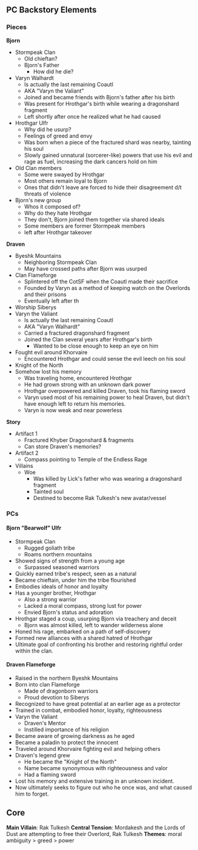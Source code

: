 ## PC Backstory Elements

### Pieces
**Bjorn**
- Stormpeak Clan
	- Old chieftan?
	- Bjorn's Father
		- How did he die?
- Varyn Walhardt
	- Is actually the last remaining Coautl
	- AKA "Varyn the Valiant"
	- Joined and became friends with Bjorn's father after his birth
	- Was present for Hrothgar's birth while wearing a dragonshard fragment
	- Left shortly after once he realized what he had caused
- Hrothgar Ulfr
	- Why did he usurp?
	- Feelings of greed and envy
	- Was born when a piece of the fractured shard was nearby, tainting his soul
	- Slowly gained unnatural (sorcerer-like) powers that use his evil and rage as fuel, increasing the dark cancers hold on him
- Old Clan members
	- Some were swayed by Hrothgar
	- Most others remain loyal to Bjorn
	- Ones that didn't leave are forced to hide their disagreement d/t threats of violence
- Bjorn's new group
	- Whos it composed of?
	- Why do they hate Hrothgar
	- They don't, Bjorn joined them together via shared ideals
	- Some members are former Stormpeak members
	- left after Hrothgar takeover

**Draven**
- Byeshk Mountains
	- Neighboring Stormpeak Clan
	- May have crossed paths after Bjorn was usurped
- Clan Flameforge
	- Splintered off the CotSF when the Coautl made their sacrifice
	- Founded by Varyn as a method of keeping watch on the Overlords and their prisons
	- Eventually left after th
- Worship Siberys 
- Varyn the Valiant
	- Is actually the last remaining Coautl
	- AKA "Varyn Walhardt"
	- Carried a fractured dragonshard fragment
	- Joined the Clan several years after Hrothgar's birth
		- Wanted to be close enough to keep an eye on him
- Fought evil around Khorvaire
	- Encountered Hrothgar and could sense the evil leech on his soul
- Knight of the North
- Somehow lost his memory
	- Was traveling home, encountered Hrothgar
	- He had grown strong with an unknown dark power
	- Hrothgar overpowered and killed Draven, took his flaming sword
	- Varyn used most of his remaining power to heal Draven, but didn't have enough left to return his memories.
	- Varyn is now weak and near powerless

**Story**
- Artifact 1
	- Fractured Khyber Dragonshard & fragments
	- Can store Draven's memories?
- Artifact 2
	- Compass pointing to Temple of the Endless Rage
- Villains
	- Woe
		- Was killed by Lick's father who was wearing a dragonshard fragment
		- Tainted soul
		- Destined to become Rak Tulkesh's new avatar/vessel
### PCs
#### Bjorn "Bearwolf" Ulfr
- Stormpeak Clan
	- Rugged goliath tribe
	- Roams northern mountains
- Showed signs of strength from a young age
	- Surpassed seasoned warriors
- Quickly earned tribe's respect, seen as a natural
- Became chieftain, under him the tribe flourished
- Embodies ideals of honor and loyalty
- Has a younger brother, Hrothgar
	- Also a strong warrior
	- Lacked a moral compass, strong lust for power
	- Envied Bjorn's status and adoration
- Hrothgar staged a coup, usurping Bjorn via treachery and deceit
	- Bjorn was almost killed, left to wander wilderness alone
- Honed his rage, embarked on a path of self-discovery
- Formed new alliances with a shared hatred of Hrothgar
- Ultimate goal of confronting his brother and restoring rightful order within the clan.

#### Draven Flameforge
- Raised in the northern Byeshk Mountains
- Born into clan Flameforge
	- Made of dragonborn warriors
	- Proud devotion to Siberys
- Recognized to have great potential at an earlier age as a protector
- Trained in combat, embodied honor, loyalty, righteousness
- Varyn the Valiant
	- Draven's Mentor
	- Instilled importance of his religion
- Became aware of growing darkness as he aged
- Became a paladin to protect the innocent
- Traveled around Khorvaire fighting evil and helping others
- Draven's legend grew
	- He became the "Knight of the North"
	- Name became synonymous with righteousness and valor
	- Had a flaming sword
- Lost his memory and extensive training in an unknown incident. 
- Now ultimately seeks to figure out who he once was, and what caused him to forget.



## Core
**Main Villain**: Rak Tulkesh
**Central Tension**: Mordakesh and the Lords of Dust are attempting to free their Overlord, Rak Tulkesh
**Themes**: moral ambiguity > greed > power 